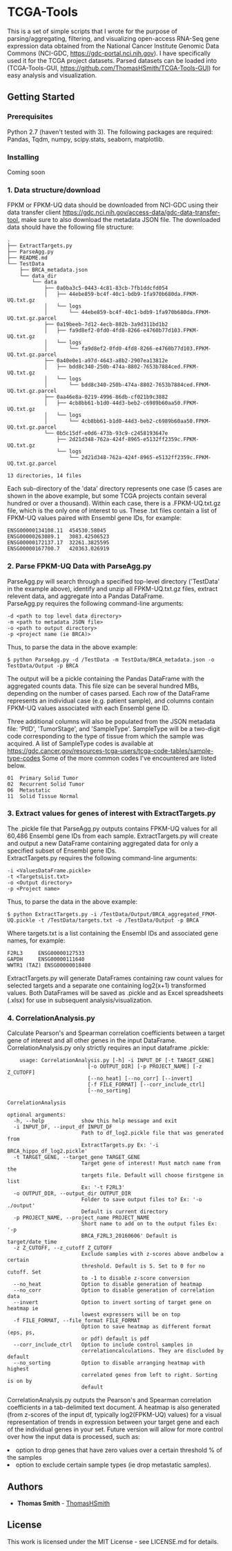# TCGA-Tools

This is a set of simple scripts that I wrote for the purpose of parsing/aggregating, filtering, and visualizing open-access RNA-Seq gene expression data obtained from the National Cancer Institute Genomic Data Commons (NCI-GDC, <https://gdc-portal.nci.nih.gov>).  I have specifically used it for the TCGA project datasets.  Parsed datasets can be loaded into (TCGA-Tools-GUI, https://github.com/ThomasHSmith/TCGA-Tools-GUI) for easy analysis and visualization.

## Getting Started


### Prerequisites
Python 2.7 (haven't tested with 3).  The following packages are required: Pandas, Tqdm, numpy, scipy.stats, seaborn, matplotlib.

### Installing
Coming soon

### 1. Data structure/download
FPKM or FPKM-UQ data should be downloaded from NCI-GDC using their data transfer client <https://gdc.nci.nih.gov/access-data/gdc-data-transfer-tool>, make sure to also download the metadata JSON file.  The downloaded data should have the following file structure:

	.
	├── ExtractTargets.py
	├── ParseAgg.py
	├── README.md
	└── TestData
	    ├── BRCA_metadata.json
	    └── data_dir
	        └── data
	            ├── 0a0ba3c5-0443-4c81-83cb-7fb1ddcfd054
	            │   ├── 44ebe859-bc4f-40c1-bdb9-1fa970b680da.FPKM-UQ.txt.gz
	            │   └── logs
	            │       └── 44ebe859-bc4f-40c1-bdb9-1fa970b680da.FPKM-UQ.txt.gz.parcel
	            ├── 0a19beeb-7d12-4ecb-882b-3a9d311bd1b2
	            │   ├── fa9d8ef2-0fd0-4fd8-8266-e4760b77d103.FPKM-UQ.txt.gz
	            │   └── logs
	            │       └── fa9d8ef2-0fd0-4fd8-8266-e4760b77d103.FPKM-UQ.txt.gz.parcel
	            ├── 0a40e0e1-a97d-4643-a8b2-2907ea13812e
	            │   ├── bdd8c340-250b-474a-8802-7653b7884ced.FPKM-UQ.txt.gz
	            │   └── logs
	            │       └── bdd8c340-250b-474a-8802-7653b7884ced.FPKM-UQ.txt.gz.parcel
	            ├── 0aa46e8a-0219-4996-86db-cf021b9c3882
	            │   ├── 4cb8bb61-b1d0-44d3-beb2-c6989b60aa50.FPKM-UQ.txt.gz
	            │   └── logs
	            │       └── 4cb8bb61-b1d0-44d3-beb2-c6989b60aa50.FPKM-UQ.txt.gz.parcel
	            └── 0b5c15df-e0d6-473b-93c9-c2458193647e
	                ├── 2d21d348-762a-424f-8965-e5132ff2359c.FPKM-UQ.txt.gz
	                └── logs
	                    └── 2d21d348-762a-424f-8965-e5132ff2359c.FPKM-UQ.txt.gz.parcel
	
	13 directories, 14 files


Each sub-directory of the 'data' directory represents one case (5 cases are shown in the above example, but some TCGA projects contain several hundred or over a thousand).  Within each case, there is a .FPKM-UQ.txt.gz file, which is the only one of interest to us.  These .txt files contain a list of FPKM-UQ values paired with Ensembl gene IDs, for example:

	ENSG00000134108.11	454530.58045
	ENSG00000263089.1	3083.42506523
	ENSG00000172137.17	32261.3825595
	ENSG00000167700.7	420363.026919
### 2. Parse FPKM-UQ Data with ParseAgg.py
ParseAgg.py will search through a specified top-level directory ('TestData' in the example above), identify and unzip all FPKM-UQ.txt.gz files, extract relevent data, and aggregate into a Pandas DataFrame.  
ParseAgg.py requires the following command-line arguments:

	-d <path to top level data directory>
	-m <path to metadata JSON file>
	-o <path to output directory>
	-p <project name (ie BRCA)>

Thus, to parse the data in the above example:

	$ python ParseAgg.py -d /TestData -m TestData/BRCA_metadata.json -o TestData/Output -p BRCA

The output will be a pickle containing the Pandas DataFrame with the aggregated counts data.  This file size can be several hundred MBs, depending on the number of cases parsed.  Each row of the DataFrame represents an individual case (e.g. patient sample), and columns contain FPKM-UQ values associated with each Ensembl gene ID.  

Three additional columns will also be populated from the JSON metadata file: 'PtID', 'TumorStage', and 'SampleType'.  SampleType will be a two-digit code corresponding to the type of tissue from which the sample was acquired.  A list of SampleType codes is available at <https://gdc.cancer.gov/resources-tcga-users/tcga-code-tables/sample-type-codes>  Some of the more common codes I've encountered are listed below.

	01	Primary Solid Tumor
	02	Recurrent Solid Tumor
	06	Metastatic
	11	Solid Tissue Normal
	

 

### 3. Extract values for genes of interest with ExtractTargets.py
The .pickle file that ParseAgg.py outputs contains FPKM-UQ values for all 60,486 Ensembl gene IDs from each sample.  ExtractTargets.py will create and output a new DataFrame containing aggregated data for only a specified subset of Ensembl gene IDs.  
ExtractTargets.py requires the following command-line arguments:

	-i <ValuesDataFrame.pickle>
	-t <TargetsList.txt>
	-o <Output directory>
	-p <Project name>

Thus, to parse the data in the above example:

	$ python ExtractTargets.py -i /TestData/Output/BRCA_aggregated_FPKM-UQ.pickle -t /TestData/targets.txt -o /TestData/Output -p BRCA

Where targets.txt is a list containing the Ensembl IDs and associated gene names, for example:

	F2RL3	  ENSG00000127533
	GAPDH	  ENSG00000111640
	WWTR1 (TAZ) ENSG00000018408

ExtractTargets.py will generate DataFrames containing raw count values for selected targets and a separate one containing log2(x+1) transformed values.  Both DataFrames will be saved as .pickle and as Excel spreadsheets (.xlsx) for use in subsequent analysis/visualization.

### 4. CorrelationAnalysis.py
Calculate Pearson's and Spearman correlation coefficients between a target gene of interest and all other genes in the input DataFrame.  CorrelationAnalysis.py only strictly requires an input dataframe .pickle:

		usage: CorrelationAnalysis.py [-h] -i INPUT_DF [-t TARGET_GENE]
                              [-o OUTPUT_DIR] [-p PROJECT_NAME] [-z Z_CUTOFF]
                              [--no_heat] [--no_corr] [--invert]
                              [-f FILE_FORMAT] [--corr_include_ctrl]
                              [--no_sorting]

	CorrelationAnalysis

	optional arguments:
	  -h, --help            show this help message and exit
	  -i INPUT_DF, --input_df INPUT_DF
	                        Path to df_log2.pickle file that was generated from
	                        ExtractTargets.py Ex: '-i BRCA_hippo_df_log2.pickle'
	  -t TARGET_GENE, --target_gene TARGET_GENE
	                        Target gene of interest! Must match name from the
	                        targets file. Default will choose firstgene in list
	                        Ex: '-t F2RL3'
	  -o OUTPUT_DIR, --output_dir OUTPUT_DIR
	                        Folder to save output files to? Ex: '-o ./output'
	                        Default is current directory
	  -p PROJECT_NAME, --project_name PROJECT_NAME
	                        Short name to add on to the output files Ex: '-p
	                        BRCA_F2RL3_20160606' Default is target/date_time
	  -z Z_CUTOFF, --z_cutoff Z_CUTOFF
	                        Exclude samples with z-scores above andbelow a certain
	                        threshold. Default is 5. Set to 0 for no cutoff. Set
	                        to -1 to disable z-score conversion
	  --no_heat             Option to disable generation of heatmap
	  --no_corr             Option to disable generation of correlation data
	  --invert              Option to invert sorting of target gene on heatmap ie
	                        lowest expressers will be on top
	  -f FILE_FORMAT, --file_format FILE_FORMAT
	                        Option to save heatmap as different format (eps, ps,
	                        or pdf) default is pdf
	  --corr_include_ctrl   Option to include control samples in
	                        correlationcalculations. They are discluded by default
	  --no_sorting          Option to disable arranging heatmap with highest
	                        correlated genes from left to right. Sorting is on by
	                        default
	

CorrelationAnalysis.py outputs the Pearson's and Spearman correlation coefficients in a tab-delimited text document.  A heatmap is also generated (from z-scores of the input df, typically log2(FPKM-UQ) values) for a visual representation of trends in expression between your target gene and each of the individual genes in your set.
Future version will allow for more control over how the input data is processed, such as:  
<li>option to drop genes that have zero values over a certain threshold % of the samples  
<li>option to exclude certain sample types (ie drop metastatic samples).
 

## Authors

* **Thomas Smith** - [ThomasHSmith](https://github.com/ThomasHSmith)


## License
This work is licensed under the MIT License - see LICENSE.md for details.
